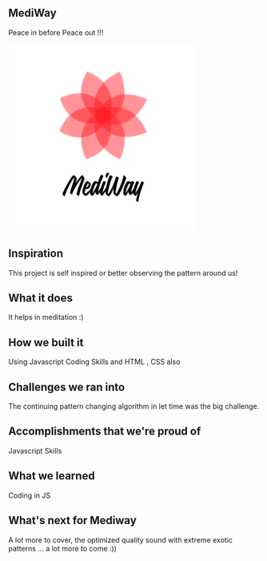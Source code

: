 ## MediWay
Peace in before Peace out !!!

![Mediway](https://github.com/keshavgbpecdelhi/MediWay/blob/main/logo/20210214_171759.jpg)

## Inspiration
This project is self inspired or better observing the pattern around us!

## What it does
It helps in meditation :)

## How we built it
Using Javascript Coding Skills and HTML , CSS also

## Challenges we ran into
The continuing pattern changing algorithm in let time was the big challenge.

## Accomplishments that we're proud of
Javascript Skills

## What we learned
Coding in JS

## What's next for Mediway
A lot more to cover, the optimized quality sound with extreme exotic patterns ... a lot more to come :))
